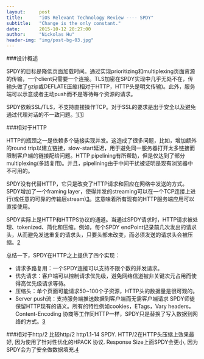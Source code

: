 ```yaml
---
layout:     post
title:      "iOS Relevant Technology Review ---- SPDY"
subtitle:   "Change is the only constant."
date:       2015-10-12 20:27:00
author:     "Nickolas Hu"
header-img: "img/post-bg-03.jpg"
---
```


###设计概述

SPDY的目标是降低页面加载时间。通过实现prioritizing和multiplexing页面资源的传输，一个client只需要一个连接。TLS加密在SPDY实现中几乎无处不在，传输头做了gzip或DEFLATE压缩(相对于HTTP，HTTP头是明文传输)。此外，服务端可以示意或者主动push而不是等待每个资源的请求。

SPDY依赖SSL/TLS，不支持直接操作TCP。对于SSL的要求是出于安全以及避免通过代理对话的不一致问题。[1][[1]]


###相对于HTTP

HTTP的瓶颈之一是依赖多个链接实现并发。这造成了很多问题，比如，增加额外的round trip以建立链接，slow-start延迟，用于避免同一服务器打开太多链接而限制客户端的链接配给问题。HTTP pipelining有所帮助，但是仅达到了部分multiplexing(多路复用)。并且，pipelining由于中间干扰被证明是现有浏览器中不可用的。

SPDY没有代替HTTP，它只是改变了HTTP请求和回应在网络中发送的方式。
SPDY增加了一个framing layer，使得并发的streaming可以在一个TCP连接上进行(或任意的可靠的传输层stream)[3]。这意味着所有现有的HTTP服务端应用可以直接使用。

SPDY实际上是HTTP和HTTPS协议的通道。当通过SPDY请求时，HTTP请求被处理、tokenized、简化和压缩。例如，每个SPDY endPoint记录前几次发出的请求头，从而避免发送重复的请求头，只要头部未改变，而必须发送的请求头会被压缩。[2][2]

总结一下，SPDY在HTTP之上提供了四个实现：
- 请求多路复用：一个SPDY连接可以支持不限个数的并发请求。
- 优先请求：客户端可以控制请求优先级，避免网络信道被非关键次元占用而使得高优先级请求等待。
- 压缩头：单个页面可能请求50~100个子资源，HTTP头的数据量是很可观的。
- Server push流：支持服务端推送数据到客户端而无需客户端请求
SPDY师徒保留HTTP现有的语义。所有的特性例如cookies，ETags，Vary headers，Content-Encoding 协商等工作同HTTP一样，SPDY只是替换了写入数据到网络的方式。[3][3]

###相对于http/2
比较http/2 http1.1-14 SPDY. HTTP/2在HTTP头压缩上效果最好, 因为使用了针对性优化的HPACK 协议. Response Size上面SPDY会更小, 因为SPDY会为了安全做数据填充.[4][4]

[1]:  http://en.wikipedia.org/wiki/SPDY#Design
[2]:  http://en.wikipedia.org/wiki/SPDY#Relation_to_HTTP
[3]:  http://www.chromium.org/spdy/spdy-protocol/spdy-protocol-draft3-1
[4]:  https://blog.httpwatch.com/2015/01/16/a-simple-performance-comparison-of-https-spdy-and-http2/comment-page-1/


